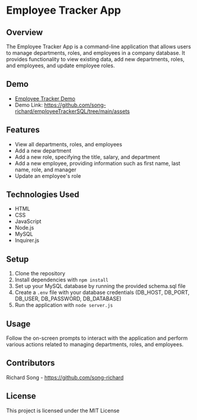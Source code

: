 # Employee Tracker App

## Overview
The Employee Tracker App is a command-line application that allows users to manage departments, roles, and employees in a company database. It provides functionality to view existing data, add new departments, roles, and employees, and update employee roles.

## Demo
- [Employee Tracker Demo](./assets/employeeTracker%20Demo.mov)
- Demo Link: https://github.com/song-richard/employeeTrackerSQL/tree/main/assets

## Features
- View all departments, roles, and employees
- Add a new department
- Add a new role, specifying the title, salary, and department
- Add a new employee, providing information such as first name, last name, role, and manager
- Update an employee's role

## Technologies Used
- HTML
- CSS
- JavaScript
- Node.js
- MySQL
- Inquirer.js

## Setup
1. Clone the repository
2. Install dependencies with `npm install`
3. Set up your MySQL database by running the provided schema.sql file
4. Create a `.env` file with your database credentials (DB_HOST, DB_PORT, DB_USER, DB_PASSWORD, DB_DATABASE)
5. Run the application with `node server.js`

## Usage
Follow the on-screen prompts to interact with the application and perform various actions related to managing departments, roles, and employees.

## Contributors
Richard Song - https://github.com/song-richard

## License
This project is licensed under the MIT License
